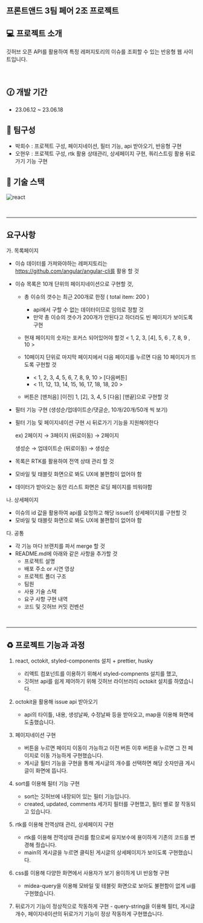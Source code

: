 
## 프론트앤드 3팀 페어 2조 프로젝트 


## :computer: 프로젝트 소개 
깃허브 오픈 API를 활용하여 특정 레퍼지토리의 이슈를 조회할 수 있는 반응형 웹 사이트입니다. 

<br>

## :clock130: 개발 기간 
- 23.06.12 ~ 23.06.18
  
## :couple: 팀구성
- 박희수 : 프로젝트 구성, 페이지네이션, 필터 기능, api 받아오기, 반응형 구현
- 오현우 : 프로젝트 구성, rtk 활용 상태관리, 상세페이지 구현, 쿼리스트링 활용 뒤로가기 기능 구현

## :hammer: 기술 스택 
![react](https://img.shields.io/badge/react-18.2.0-61DAFB?logo=react)


<br>

***
## 요구사항 

가. 목록페이지

- 이슈 데이터를 가져와야하는 레퍼지토리는 https://github.com/angular/angular-cli를 활용 할 것
- 이슈 목록은 10개 단위의 페이지네이션으로 구현할 것,
    - 총 이슈의 갯수는 최근 200개로 한정 ( total item: 200 )
        - api에서 구할 수 없는 데이터이므로 임의로 정할 것
        - 만약 총 이슈의 갯수가 200개가 안된다고 하더라도 빈 페이지가 보이도록 구현
        
    - 현재 페이지의 숫자는 포커스 되어있어야 할것 < 1, 2, 3, [4], 5, 6 , 7, 8, 9 , 10 >
    - 10페이지 단위로 마지막 페이지에서 다음 페이지를 누르면 다음 10 페이지가 뜨도록 구현할 것
        - < 1, 2, 3, 4, 5, 6, 7, 8, 9, 10 > [다음버튼]
        - < 11, 12, 13, 14, 15, 16, 17, 18, 18, 20 >
        
    - 버튼은 [맨처음] [이전] 1, [2], 3, 4, 5 [다음] [맨끝]으로 구현할 것

- 필터 기능 구현 (생성순/업데이트순/댓글순, 10개/20개/50개 씩 보기)
- 필터 기능 및 페이지네이션 구현 시 뒤로가기 기능을 지원해야한다
    
    ex) 2페이지 → 3페이지 (뒤로이동) → 2페이지
    
     생성순 → 업데이트순 (뒤로이동) → 생성순
    
- 목록은 RTK를 활용하여 전역 상태 관리 할 것
- 모바일 및 태블릿 화면으로 봐도 UX에 불편함이 없어야 함
- 데이터가 받아오는 동안 리스트 화면은 로딩 페이지를 띄워야함

나. 상세페이지

- 이슈의 id 값을 활용하여 api를 요청하고 해당 issue의 상세페이지를 구현할 것
- 모바일 및 태블릿 화면으로 봐도 UX에 불편함이 없어야 함

다. 공통

- 각 기능 마다 브랜치를 파서 merge 할 것
- README.md에 아래와 같은 사항을 추가할 것
    - 프로젝트 설명
    - 배포 주소 or 시연 영상
    - 프로젝트 폴더 구조
    - 팀원
    - 사용 기술 스택
    - 요구 사항 구현 내역
    - 코드 및 깃허브 커밋 컨벤션

<br> 

***
## :recycle: 프로젝트 기능과 과정  
  1. react, octokit, styled-components 설치 + prettier, husky
     - 리액트 컴포넌트를 이용하기 위해서 styled-compnents 설치를 했고,
     - 깃허브 api를 쉽게 제어하기 위해 깃허브 라이브러리 octokit 설치를 하였습니다.
       
  2. octokit을 활용해 issue api 받아오기
     - api의 타이틀, 내용, 생성날짜, 수정날짜 등을 받아오고, map을 이용해 화면에 도출했습니다.
       
  3. 페이지네이션 구현
     - 버튼을 누르면 페이지 이동이 가능하고 이전 버튼 이후 버튼을 누르면 그 전 페이지로 이동 가능하게 구현했습니다.
     - 게시글 필터 기능을 구현을 통해 게시글의 개수를 선택하면 해당 숫자만큼 게시글이 화면에 뜹니다.
       
  4. sort를 이용해 필터 기능 구현
     - sort는 깃허브에 내장되어 있는 필터 기능입니다.
     - created, updated, comments 세가지 필터를 구현했고, 필터 별로 잘 작동되고 있습니다.
       
  5. rtk를 이용해 전역상태 관리, 상세페이지 구현
     - rtk를 이용해 전역상태 관리를 함으로써 유지보수에 용이하게 기존의 코드를 변경해 줬습니다.
     - main의 게시글을 누르면 클릭된 게시글의 상세페이지가 보이도록 구현했습니다.
       
  6. css를 이용해 다양한 화면에서 사용자가 보기 용이하게 UI 반응형 구현
     - midea-query을 이용해 모바일 및 테블릿 화면으로 보아도 불편함이 없게 ui를 구현했습니다.
       
  7. 뒤로가기 기능이 정상적으로 작동하게 구현
    - query-string을 이용해 필터, 게시글 개수, 페이지네이션의 뒤로가기 기능이 정상 작동하게 구현했습니다.
